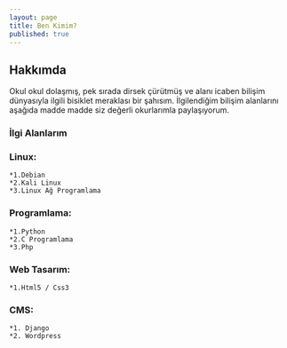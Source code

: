 ```yaml
---
layout: page
title: Ben Kimim?
published: true
---
```

## Hakkımda
Okul okul dolaşmış, pek sırada dirsek çürütmüş ve alanı icaben bilişim dünyasıyla ilgili bisiklet meraklası bir şahısım. İlgilendiğim bilişim alanlarını aşağıda madde madde siz değerli okurlarımla paylaşıyorum.

### İlgi Alanlarım
### Linux:
	*1.Debian
    *2.Kali Linux
    *3.Linux Ağ Programlama

### Programlama:
	*1.Python
	*2.C Programlama
	*3.Php

### Web Tasarım:
	*1.Html5 / Css3
    
### CMS:
	*1. Django
    *2. Wordpress
    
    

